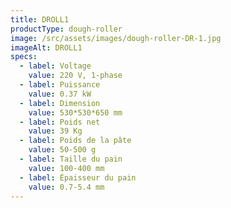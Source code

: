 ```yaml
---
title: DROLL1
productType: dough-roller
image: /src/assets/images/dough-roller-DR-1.jpg
imageAlt: DROLL1
specs:
  - label: Voltage
    value: 220 V, 1-phase
  - label: Puissance
    value: 0.37 kW
  - label: Dimension
    value: 530*530*650 mm
  - label: Poids net
    value: 39 Kg
  - label: Poids de la pâte
    value: 50-500 g
  - label: Taille du pain
    value: 100-400 mm
  - label: Épaisseur du pain
    value: 0.7-5.4 mm
---
```

